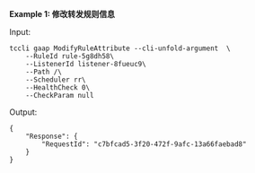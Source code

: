 **Example 1: 修改转发规则信息**



Input: 

```
tccli gaap ModifyRuleAttribute --cli-unfold-argument  \
    --RuleId rule-5g8dh58\
    --ListenerId listener-8fueuc9\
    --Path /\
    --Scheduler rr\
    --HealthCheck 0\
    --CheckParam null
```

Output: 
```
{
    "Response": {
        "RequestId": "c7bfcad5-3f20-472f-9afc-13a66faebad8"
    }
}
```

